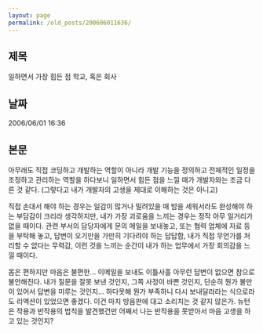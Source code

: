 ```yaml
---
layout: page
permalink: /old_posts/200606011636/
---
```


## 제목
일하면서 가장 힘든 점 학교, 혹은 회사

## 날짜
2006/06/01 16:36

## 본문
아무래도 직접 코딩하고 개발하는 역할이 아니라 개발 기능을 정의하고 전체적인 일정을 조정하고 관리하는 역할을 하다보니 일하면서 힘든 점을 느낄 때가 개발자와는 조금 다른 것 같다. (그렇다고 내가 개발자의 고생을 제대로 이해하는 것은 아니고)

직접 손대서 해야 하는 경우는 일감이 많거나 밀려있을 때 밤을 세워서라도 완성해야 하는 부담감이 크리라 생각하지만, 내가 가장 괴로움을 느끼는 경우는 정작 아무 일거리가 없을 때이다.
관련 부서의 담당자에게 문의 메일을 보내놓고, 또는 협력 업체에 자료 등을 부탁해 놓고, 답변이 오기만을 가만히 기다려야 하는 답답함, 내가 직접 무언가를 처리할 수 없다는 무력감, 이런 것을 느끼는 순간이 내가 하는 업무에서 가장 회의감을 느낄 때이다.

몸은 편하지만 마음은 불편한... 이메일을 보내도 이틀사흘 아무런 답변이 없으면 참으로 불안해진다. 내가 질문을 잘못 보낸 것인지, 그쪽 사정이 바쁜 것인지, 단순히 뭔가 불만이 있어서 답변을 미루는 것인지... 하다못해 뭔가 부족하니 다시 보내달라라는 식으로라도 리액션이 있었으면 좋겠다. 이건 마치 방음판에 대고 소리치는 것 같지 않은가. 뉴턴은 작용과 반작용의 법칙을 발견했건만 어째서 나는 반작용을 못받아서 마음 고생을 하고 있는 것인지?